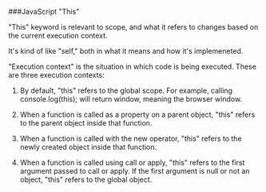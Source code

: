 ###JavaScript "This"

"This" keyword is relevant to scope, and what it refers to changes based on the current execution context.

It's kind of like "self," both in what it means and how it's implemeneted. 

"Execution context" is the situation in which 
code is being executed. These are three execution contexts:

1. By default, "this" refers to the global scope. For example, calling console.log(this); will return window, meaning the browser window.

2. When a function is called as a property on a parent object, "this" refers to the parent object inside that function.

3. When a function is called with the new operator, "this" refers to the newly created object inside that function.

4. When a function is called using call or apply, "this" refers to the first argument passed to call or apply. If the first argument is null or not an object, "this" refers to the global object.